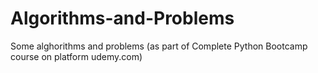 # Algorithms-and-Problems
Some alghorithms and problems (as part of Complete Python Bootcamp course on platform udemy.com)
